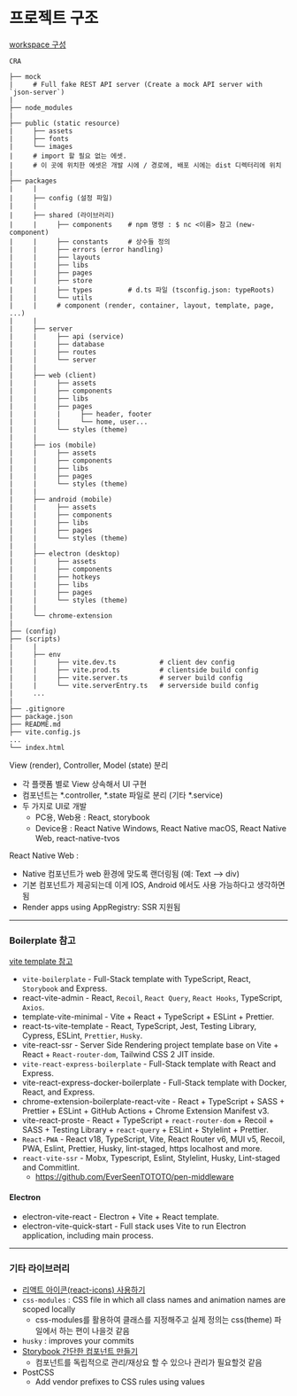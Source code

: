 # 프로젝트 구조

[workspace 구성](_임시/workspace.md)


```
CRA

├── mock
|     # Full fake REST API server (Create a mock API server with `json-server`)
|     
├── node_modules
|       
├── public (static resource)
|     ├── assets  
|     ├── fonts  
|     └── images
|     # import 할 필요 없는 에셋. 
|     # 이 곳에 위치한 에셋은 개발 시에 / 경로에, 배포 시에는 dist 디렉터리에 위치
|         
├── packages
|     |     
|     ├── config (설정 파일)
|     |     
|     ├── shared (라이브러리)
|     |     ├── components    # npm 명령 : $ nc <이름> 참고 (new-component)
|     |     ├── constants     # 상수들 정의
|     |     ├── errors (error handling)
|     |     ├── layouts
|     |     ├── libs
|     |     ├── pages
|     |     ├── store
|     |     ├── types         # d.ts 파일 (tsconfig.json: typeRoots)
|     |     └── utils
|     |     # component (render, container, layout, template, page, ...)
|     |          
|     ├── server
|     |     ├── api (service)
|     |     ├── database
|     |     ├── routes
|     |     └── server
|     |     
|     ├── web (client)
|     |     ├── assets
|     |     ├── components
|     |     ├── libs
|     |     ├── pages
|     |     |     ├── header, footer 
|     |     |     └── home, user...
|     |     └── styles (theme)
|     |     
|     ├── ios (mobile)
|     |     ├── assets
|     |     ├── components
|     |     ├── libs
|     |     ├── pages
|     |     └── styles (theme)
|     |     
|     ├── android (mobile)
|     |     ├── assets
|     |     ├── components
|     |     ├── libs
|     |     ├── pages
|     |     └── styles (theme)
|     |     
|     ├── electron (desktop)
|     |     ├── assets
|     |     ├── components
|     |     ├── hotkeys
|     |     ├── libs
|     |     ├── pages
|     |     └── styles (theme)
|     |     
|     └── chrome-extension
|     
├── (config)  
├── (scripts)
|     |     
|     ├── env
|     |     ├── vite.dev.ts           # client dev config
|     |     ├── vite.prod.ts          # clientside build config
|     |     ├── vite.server.ts        # server build config
|     |     └── vite.serverEntry.ts   # serverside build config
|     ...
|     
├── .gitignore
├── package.json
├── README.md
├── vite.config.js
...
└── index.html

```

View (render), Controller, Model (state) 분리
* 각 플랫폼 별로 View 상속해서 UI 구현
* 컴포넌트는 *.controller, *.state 파일로 분리 (기타 *.service)
* 두 가지로 UI로 개발
  - PC용, Web용 : React, storybook
  - Device용 : React Native Windows, React Native macOS, React Native Web, react-native-tvos

React Native Web :
- Native 컴포넌트가 web 환경에 맞도록 랜더링됨 (예: Text --> div)
- 기본 컴포넌트가 제공되는데 이게 IOS, Android 에서도 사용 가능하다고 생각하면 됨
- Render apps using AppRegistry: SSR 지원됨

-----------------------------------

### Boilerplate 참고
[vite template 참고](https://github.com/vitejs/awesome-vite#templates)  

* `vite-boilerplate` - Full-Stack template with TypeScript, React, `Storybook` and Express.  
* react-vite-admin - React, `Recoil`, `React Query`, `React Hooks`, TypeScript, `Axios`.  
* template-vite-minimal - Vite + React + TypeScript + ESLint + Prettier.  
* react-ts-vite-template - React, TypeScript, Jest, Testing Library, Cypress, ESLint, `Prettier`, `Husky`.  
* vite-react-ssr - Server Side Rendering project template base on Vite + React + `React-router-dom`, Tailwind CSS 2 JIT inside.  
* `vite-react-express-boilerplate` - Full-Stack template with React and Express.  
* vite-react-express-docker-boilerplate - Full-Stack template with Docker, React, and Express.  
* chrome-extension-boilerplate-react-vite - React + TypeScript + SASS + Prettier + ESLint + GitHub Actions + Chrome Extension Manifest v3.  
* vite-react-proste - React + TypeScript + `react-router-dom` + Recoil + SASS + Testing Library + `react-query` + ESLint + Stylelint + Prettier.
* `React-PWA` - React v18, TypeScript, Vite, React Router v6, MUI v5, Recoil, PWA, Eslint, Prettier, Husky, lint-staged, https localhost and more.  
* `react-vite-ssr` - Mobx, Typescript, Eslint, Stylelint, Husky, Lint-staged and Commitlint.  
  - https://github.com/EverSeenTOTOTO/pen-middleware

#### Electron

* electron-vite-react - Electron + Vite + React template.  
* electron-vite-quick-start - Full stack uses Vite to run Electron application, including main process.  

-----------------------------------

### 기타 라이브러리

* [리액트 아이콘(react-icons) 사용하기](https://kimyang-sun.tistory.com/entry/React-%EB%A6%AC%EC%95%A1%ED%8A%B8-%EC%95%84%EC%9D%B4%EC%BD%98react-icons-%EC%82%AC%EC%9A%A9%ED%95%98%EA%B8%B0)
* `css-modules` : CSS file in which all class names and animation names are scoped locally
  - css-modules를 활용하여 클래스를 지정해주고 실제 정의는 css(theme) 파일에서 하는 편이 나을것 같음
* `husky` : improves your commits  
* [Storybook 간단한 컴포넌트 만들기](https://storybook.js.org/tutorials/intro-to-storybook/react/ko/get-started/)
  - 컴포넌트를 독립적으로 관리/재상요 할 수 있으나 관리가 필요할것 같음
* PostCSS
  - Add vendor prefixes to CSS rules using values




















